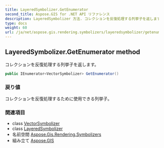```yaml
---
title: LayeredSymbolizer.GetEnumerator
second_title: Aspose.GIS for .NET API リファレンス
description: LayeredSymbolizer 方法. コレクションを反復処理する列挙子を返します
type: docs
weight: 60
url: /ja/net/aspose.gis.rendering.symbolizers/layeredsymbolizer/getenumerator/
---
```

## LayeredSymbolizer.GetEnumerator method

コレクションを反復処理する列挙子を返します。

```csharp
public IEnumerator<VectorSymbolizer> GetEnumerator()
```

### 戻り値

コレクションを反復処理するために使用できる列挙子。

### 関連項目

* class [VectorSymbolizer](../../vectorsymbolizer/)
* class [LayeredSymbolizer](../)
* 名前空間 [Aspose.Gis.Rendering.Symbolizers](../../layeredsymbolizer/)
* 組み立て [Aspose.GIS](../../../)


